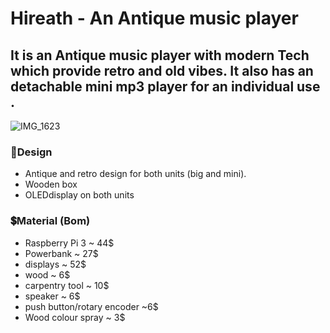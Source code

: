 # Hireath - An Antique music player 

It is an Antique music player with modern Tech which provide retro and old vibes. It also has an detachable mini mp3 player for an individual use .
---
![IMG_1623](https://github.com/user-attachments/assets/f8b4f180-7298-4c4a-980c-25c9faa83065)




### 💭Design
- Antique and retro design for both units (big and mini).
- Wooden box 
- OLEDdisplay on both units

### 💲Material (Bom)
- Raspberry Pi 3 ~ 44$
- Powerbank ~ 27$
- displays ~ 52$
- wood ~ 6$
- carpentry tool ~ 10$
- speaker ~ 6$
- push button/rotary encoder ~6$
- Wood colour spray ~ 3$



